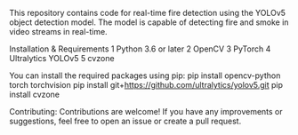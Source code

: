 This repository contains code for real-time fire detection using the YOLOv5 object detection model. The model is capable of detecting fire and smoke in video streams in real-time.

Installation & Requirements
1 Python 3.6 or later
2 OpenCV
3 PyTorch
4 Ultralytics YOLOv5
5 cvzone

You can install the required packages using pip:
  pip install opencv-python torch torchvision 
  pip install git+https://github.com/ultralytics/yolov5.git
  pip install cvzone

Contributing:
Contributions are welcome! If you have any improvements or suggestions, feel free to open an issue or create a pull request.
